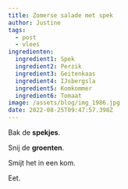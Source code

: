 ```yaml
---
title: Zomerse salade met spek
author: Justine
tags:
  - post
  - vlees
ingredienten:
  ingredient1: Spek
  ingredient2: Perzik
  ingredient3: Geitenkaas
  ingredient4: IJsbergsla
  ingredient5: Komkommer
  ingredient6: Tomaat
image: /assets/blog/img_1986.jpg
date: 2022-08-25T09:47:57.398Z
---
```

Bak de **spekjes**.

Snij de **groenten**.

Smijt het in een kom.

Eet.